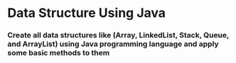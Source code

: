 # Data Structure Using Java

   ### Create all data structures like (Array, LinkedList, Stack, Queue, and ArrayList) using Java programming language and apply some basic methods to them
